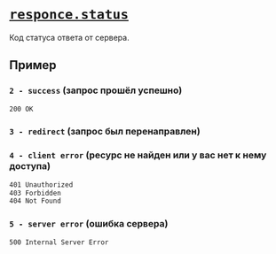 # [`responce.status`](../index.md)

Код статуса ответа от сервера.

## Пример

### `2 - success` (запрос прошёл успешно)

```bash
200 OK
```

### `3 - redirect` (запрос был перенаправлен)

### `4 - client error` (ресурс не найден или у вас нет к нему доступа)

```bash
401 Unauthorized
403 Forbidden
404 Not Found
```

### `5 - server error` (ошибка сервера)

```bash
500 Internal Server Error
```
